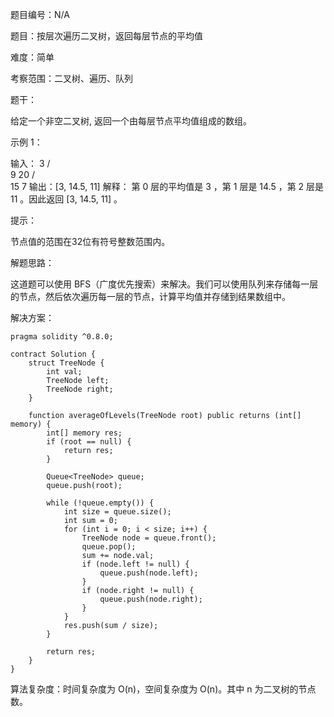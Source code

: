 题目编号：N/A

题目：按层次遍历二叉树，返回每层节点的平均值

难度：简单

考察范围：二叉树、遍历、队列

题干：

给定一个非空二叉树, 返回一个由每层节点平均值组成的数组。

示例 1：

输入：
    3
   / \
  9  20
    /  \
   15   7
输出：[3, 14.5, 11]
解释：
第 0 层的平均值是 3 ，第 1 层是 14.5 ，第 2 层是 11 。因此返回 [3, 14.5, 11] 。

提示：

节点值的范围在32位有符号整数范围内。

解题思路：

这道题可以使用 BFS（广度优先搜索）来解决。我们可以使用队列来存储每一层的节点，然后依次遍历每一层的节点，计算平均值并存储到结果数组中。

解决方案：

```solidity
pragma solidity ^0.8.0;

contract Solution {
    struct TreeNode {
        int val;
        TreeNode left;
        TreeNode right;
    }

    function averageOfLevels(TreeNode root) public returns (int[] memory) {
        int[] memory res;
        if (root == null) {
            return res;
        }

        Queue<TreeNode> queue;
        queue.push(root);

        while (!queue.empty()) {
            int size = queue.size();
            int sum = 0;
            for (int i = 0; i < size; i++) {
                TreeNode node = queue.front();
                queue.pop();
                sum += node.val;
                if (node.left != null) {
                    queue.push(node.left);
                }
                if (node.right != null) {
                    queue.push(node.right);
                }
            }
            res.push(sum / size);
        }

        return res;
    }
}
```

算法复杂度：时间复杂度为 O(n)，空间复杂度为 O(n)。其中 n 为二叉树的节点数。